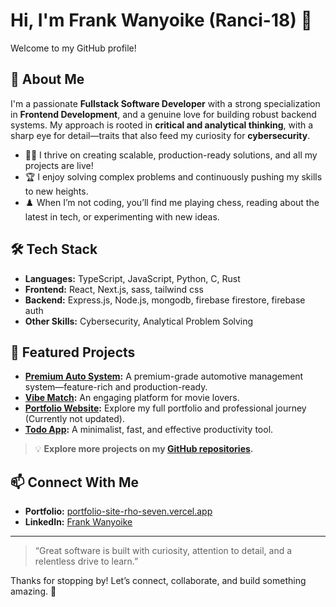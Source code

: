 # Hi, I'm Frank Wanyoike (Ranci-18) 👋

Welcome to my GitHub profile!

## 🚀 About Me

I'm a passionate **Fullstack Software Developer** with a strong specialization in **Frontend Development**, and a genuine love for building robust backend systems. My approach is rooted in **critical and analytical thinking**, with a sharp eye for detail—traits that also feed my curiosity for **cybersecurity**.

- 🧑‍💻 I thrive on creating scalable, production-ready solutions, and all my projects are live!
- 🏆 I enjoy solving complex problems and continuously pushing my skills to new heights.
- ♟️ When I’m not coding, you’ll find me playing chess, reading about the latest in tech, or experimenting with new ideas.

## 🛠️ Tech Stack

- **Languages:** TypeScript, JavaScript, Python, C, Rust
- **Frontend:** React, Next.js, sass, tailwind css
- **Backend:** Express.js, Node.js, mongodb, firebase firestore, firebase auth
- **Other Skills:** Cybersecurity, Analytical Problem Solving

## 🌟 Featured Projects

- **[Premium Auto System](https://premium-auto-black.vercel.app/):** A premium-grade automotive management system—feature-rich and production-ready.
- **[Vibe Match](https://vibe-match-ten.vercel.app/):** An engaging platform for movie lovers.
- **[Portfolio Website](https://portfolio-site-rho-seven.vercel.app/):** Explore my full portfolio and professional journey (Currently not updated).
- **[Todo App](https://todo-app-woad-one-64.vercel.app/):** A minimalist, fast, and effective productivity tool.

> 💡 **Explore more projects on my [GitHub repositories](https://github.com/Ranci-18?tab=repositories).**

## 📫 Connect With Me

- **Portfolio:** [portfolio-site-rho-seven.vercel.app](https://portfolio-site-rho-seven.vercel.app/)
- **LinkedIn:** [Frank Wanyoike](https://www.linkedin.com/in/frank-wanyoike-92630b143)

---

> “Great software is built with curiosity, attention to detail, and a relentless drive to learn.”

Thanks for stopping by! Let’s connect, collaborate, and build something amazing. 🚀
